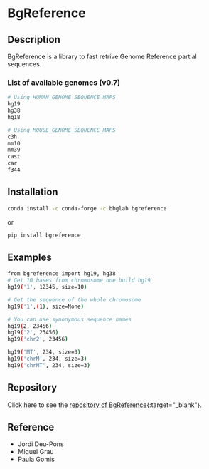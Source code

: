 # BgReference

## Description
BgReference is a library to fast retrive Genome Reference partial sequences.

### List of available genomes (v0.7)
```bash
# Using HUMAN_GENOME_SEQUENCE_MAPS
hg19
hg38
hg18
```

```bash
# Using MOUSE_GENOME_SEQUENCE_MAPS
c3h
mm10
mm39
cast
car
f344
```

## Installation 
```bash
conda install -c conda-forge -c bbglab bgreference
```
or
```bash
pip install bgreference
```

## Examples

```bash
from bgreference import hg19, hg38
# Get 10 bases from chromosome one build hg19
hg19('1', 12345, size=10)

# Get the sequence of the whole chromosome
hg19('1',(1), size=None)

# You can use synonymous sequence names
hg19(2, 23456)
hg19('2', 23456)
hg19('chr2', 23456)

hg19('MT', 234, size=3)
hg19('chrM', 234, size=3)
hg19('chrMT', 234, size=3)
```
## Repository
Click here to see the [repository of BgReference](https://bitbucket.org/bgframework/bgreference/src/master/){:target="_blank"}.

## Reference
- Jordi Deu-Pons
- Miguel Grau
- Paula Gomis 
